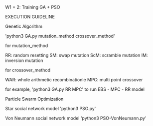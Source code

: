 W1 + 2: Training GA + PSO

EXECUTION GUIDELINE

Genetic Algorithm

'python3 GA.py mutation_method crossover_method'

for mutation_method

RR: random resetting
SM: swap mutation
ScM: scramble mutation
IM: inversion mutation

for crossover_method

WAR: whole arithmetic recombinationle
MPC: multi point crossover

for example, 'python3 GA.py RR MPC' to run EBS - MPC - RR model

Particle Swarm Optimization

Star social network model
'python3 PSO.py' 

Von Neumann social network model
'python3 PSO-VonNeumann.py'

